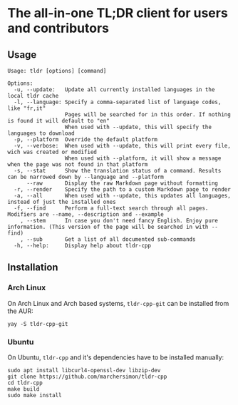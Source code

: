 # The all-in-one TL;DR client for users and contributors

## Usage

```
Usage: tldr [options] [command]

Options:
  -u, --update:   Update all currently installed languages in the local tldr cache
  -l, --language: Specify a comma-separated list of language codes, like "fr,it"
                  Pages will be searched for in this order. If nothing is found it will default to "en"
                  When used with --update, this will specify the languages to download
  -p, --platform  Override the default platform
  -v, --verbose:  When used with --update, this will print every file, wich was created or modified
                  When used with --platform, it will show a message when the page was not found in that platform
  -s, --stat      Show the translation status of a command. Results can be narrowed down by --language and --platform
      --raw       Display the raw Markdown page without formatting
  -r, --render    Specify the path to a custom Markdown page to render
  -a, --all       When used with --update, this updates all languages, instead of just the installed ones
  -f, --find      Perform a full-text search through all pages. Modifiers are --name, --description and --example
    , --stem      In case you don't need fancy English. Enjoy pure information. (This version of the page will be searched in with --find)
    , --sub       Get a list of all documented sub-commands
  -h, --help:     Display help about tldr-cpp
```

## Installation 

### Arch Linux

On Arch Linux and Arch based systems, `tldr-cpp-git` can be installed from the AUR:
```
yay -S tldr-cpp-git
```

### Ubuntu

On Ubuntu, `tldr-cpp` and it's dependencies have to be installed manually:
```
sudo apt install libcurl4-openssl-dev libzip-dev
git clone https://github.com/marchersimon/tldr-cpp
cd tldr-cpp
make build
sudo make install
```
